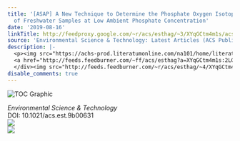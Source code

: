```yaml
---
title: '[ASAP] A New Technique to Determine the Phosphate Oxygen Isotope Composition
  of Freshwater Samples at Low Ambient Phosphate Concentration'
date: '2019-08-16'
linkTitle: http://feedproxy.google.com/~r/acs/esthag/~3/XYqGCtm4m1s/acs.est.9b00631
source: 'Environmental Science & Technology: Latest Articles (ACS Publications)'
description: |-
  <p><img src="https://achs-prod.literatumonline.com/na101/home/literatum/publisher/achs/journals/content/esthag/0/esthag.ahead-of-print/acs.est.9b00631/20190816/images/medium/es9b00631_0007.gif" alt="TOC Graphic"/></p><div><cite>Environmental Science & Technology</cite></div><div>DOI: 10.1021/acs.est.9b00631</div><div class="feedflare">
  <a href="http://feeds.feedburner.com/~ff/acs/esthag?a=XYqGCtm4m1s:2LGVn8xTwDk:yIl2AUoC8zA"><img src="http://feeds.feedburner.com/~ff/acs/esthag?d=yIl2AUoC8zA" border="0"></img></a>
  </div><img src="http://feeds.feedburner.com/~r/acs/esthag/~4/XYqGCtm4m1s" ...
disable_comments: true
---
```

<p><img src="https://achs-prod.literatumonline.com/na101/home/literatum/publisher/achs/journals/content/esthag/0/esthag.ahead-of-print/acs.est.9b00631/20190816/images/medium/es9b00631_0007.gif" alt="TOC Graphic"/></p><div><cite>Environmental Science & Technology</cite></div><div>DOI: 10.1021/acs.est.9b00631</div><div class="feedflare">
<a href="http://feeds.feedburner.com/~ff/acs/esthag?a=XYqGCtm4m1s:2LGVn8xTwDk:yIl2AUoC8zA"><img src="http://feeds.feedburner.com/~ff/acs/esthag?d=yIl2AUoC8zA" border="0"></img></a>
</div><img src="http://feeds.feedburner.com/~r/acs/esthag/~4/XYqGCtm4m1s" ...